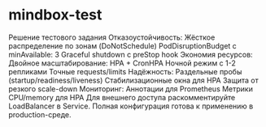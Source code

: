 # mindbox-test
Решение тестового задания
Отказоустойчивость:
Жёсткое распределение по зонам (DoNotSchedule)
PodDisruptionBudget с minAvailable: 3
Graceful shutdown с preStop hook
Экономия ресурсов:
Двойное масштабирование: HPA + CronHPA
Ночной режим с 1-2 репликами
Точные requests/limits
Надёжность:
Раздельные пробы (startup/readiness/liveness)
Стабилизационные окна для HPA
Защита от резкого scale-down
Мониторинг:
Аннотации для Prometheus
Метрики CPU/memory для HPA
Для внешнего доступа раскомментируйте LoadBalancer в Service. Полная конфигурация готова к применению в production-среде.